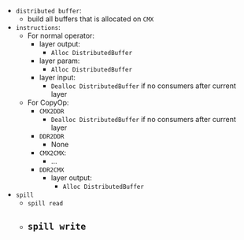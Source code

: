 - `distributed buffer`:
	- build all buffers that is allocated on `CMX`
- `instructions`:
	- For normal operator:
		- layer output:
			- `Alloc DistributedBuffer`
		- layer param:
			- `Alloc DistributedBuffer`
		- layer input:
			- `Dealloc DistributedBuffer` if no consumers after current layer
	- For CopyOp:
		- `CMX2DDR`
			- `Dealloc DistributedBuffer` if no consumers after current layer
		- `DDR2DDR`
			- None
		- `CMX2CMX`:
			- ...
		- `DDR2CMX`
			- layer output:
				- `Alloc DistributedBuffer`
- `spill`
	- `spill read`
	- `spill write`
		-